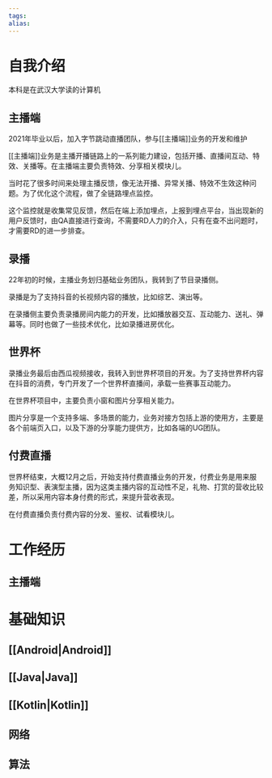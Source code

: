 ```yaml
---
tags: 
alias:
---
```

# 自我介绍
本科是在武汉大学读的计算机
## 主播端
2021年毕业以后，加入字节跳动直播团队，参与[[主播端]]业务的开发和维护

[[主播端]]业务是主播开播链路上的一系列能力建设，包括开播、直播间互动、特效、关播等。在主播端主要负责特效、分享相关模块儿。

当时花了很多时间来处理主播反馈，像无法开播、异常关播、特效不生效这种问题。为了优化这个流程，做了全链路埋点监控。

这个监控就是收集常见反馈，然后在端上添加埋点，上报到埋点平台，当出现新的用户反馈时，由QA直接进行查询，不需要RD人力的介入，只有在查不出问题时，才需要RD的进一步排查。
## 录播
22年初的时候，主播业务划归基础业务团队，我转到了节目录播侧。

录播是为了支持抖音的长视频内容的播放，比如综艺、演出等。

在录播侧主要负责录播房间内能力的开发，比如播放器交互、互动能力、送礼、弹幕等。同时也做了一些技术优化，比如录播进房优化。
## 世界杯
录播业务最后由西瓜视频接收，我转入到世界杯项目的开发。为了支持世界杯内容在抖音的消费，专门开发了一个世界杯直播间，承载一些赛事互动能力。

在世界杯项目中，主要负责小窗和图片分享相关能力。

图片分享是一个支持多端、多场景的能力，业务对接方包括上游的使用方，主要是各个前端页入口，以及下游的分享能力提供方，比如各端的UG团队。
## 付费直播
世界杯结束，大概12月之后，开始支持付费直播业务的开发，付费业务是用来服务知识型、表演型主播，因为这类主播内容的互动性不足，礼物、打赏的营收比较差，所以采用内容本身付费的形式，来提升营收表现。

在付费直播负责付费内容的分发、鉴权、试看模块儿。
# 工作经历
## 主播端

# 基础知识
## [[Android|Android]] 
## [[Java|Java]] 
## [[Kotlin|Kotlin]] 
## 网络
## 算法



